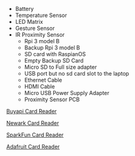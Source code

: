 - Battery 
- Temperature Sensor
- LED Matrix
- Gesture Sensor
- IR Proximity Sensor
  - Rpi 3 model B
  - Backup Rpi 3 model B 
  - SD card with RaspianOS
  - Empty Backup SD Card
  - Micro SD to Full size adapter
  - USB port but no sd card slot to the laptop
  - Ethernet Cable
  - HDMI Cable
  - Micro USB Power Supply Adapter
  - Proximity Sensor PCB

[Buyapi Card Reader](https://buyapi.ca/product/usb-2-0-keychain-micro-sd-card-reader)  

[Newark Card Reader](https://newark.com/integral/incrmsdminiusb/usb-micro-sd-microsdhc-reader/dp/78AH1765?st=sd%20card%20reader)  

[SparkFun Card Reader](https://digikey.ca/en/products/detail/sparkfun-electronics/COM-13004/6161756)  

[Adafruit Card Reader](https://digikey.ca/en/products/detail/adafruit-industries-llc/939/6827045)  
